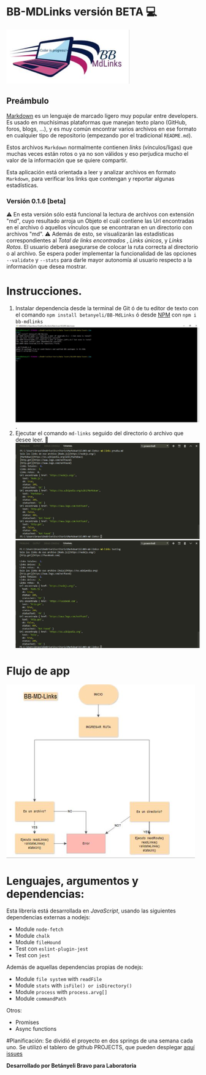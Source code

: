 # BB-MDLinks versión BETA :computer:
![BB](img/logo.JPG)

## Preámbulo

[Markdown](https://es.wikipedia.org/wiki/Markdown) es un lenguaje de marcado
ligero muy popular entre developers. Es usado en muchísimas plataformas que
manejan texto plano (GitHub, foros, blogs, ...), y es muy común
encontrar varios archivos en ese formato en cualquier tipo de repositorio
(empezando por el tradicional `README.md`).

Estos archivos `Markdown` normalmente contienen _links_ (vínculos/ligas) que
muchas veces están rotos o ya no son válidos y eso perjudica mucho el valor de
la información que se quiere compartir.

Esta aplicación está orientada a leer y analizar archivos
en formato `Markdown`, para verificar los links que contengan y reportar
algunas estadísticas.

### Versión 0.1.6 [beta]

:warning: En esta versión sólo está funcional la lectura de archivos con extensión "md", cuyo resultado arroja un Objeto el cuál contiene las Url encontradas en el archivo ó aquellos vínculos que se encontraran en un directorio con archivos "md". :warning: Además de esto, se visualizarán las estadísticas correspondientes al *Total de links encontrados* , *Links únicos*, y *Links Rotos*.
El usuario deberá asegurarse de colocar la ruta correcta al directorio o al archivo.
Se espera poder implementar la funcionalidad de las opciones `--validate` y `--stats` para darle mayor autonomía al usuario respecto a la información que desea mostrar.

# Instrucciones.

1. Instalar dependencia desde la terminal de Git ó de tu editor de texto con el comando `npm install betanyeli/BB-MdLinks` ó desde 
[NPM](https://www.npmjs.com/package/bb-mdlinks) con ` npm i bb-mdlinks `
![Primer paso](img/InstallNpm.JPG).
2. Ejecutar el comando `md-links` seguido del directorio ó archivo que desee leer. :file_folder:
![Segundo paso](img/file.JPG)
![Directorio](img/directory.JPG)

# Flujo de app
![Flujo de app](img/flujo.JPG)

# Lenguajes, argumentos y dependencias:
Esta librería está desarrollada en *JavaScript*, usando las siguientes dependencias externas a nodejs:
- Module `node-fetch`
- Module `chalk`
- Module `fileHound`
- Test con `eslint-plugin-jest`
- Test con `jest`

Además de aquellas dependencias propias de nodejs:
- Module `file system` with `readFile`
- Module `stats` with `isFile() or isDirectory()`
- Module `process` with `process.arvg[]`
- Module `commandPath`

Otros:
- Promises
- Async functions

#Planificación:
Se dividió el proyecto en dos springs de una semana cada uno.
Se utilizó el tablero de github PROJECTS, que pueden desplegar [aquí](https://github.com/betanyeli/BB-MdLinks/projects)
[issues](https://github.com/betanyeli/BB-MdLinks/issues)

**Desarrollado por Betányeli Bravo para Laboratoria**